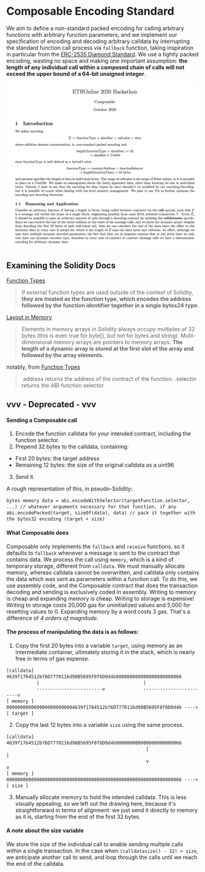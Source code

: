 # Composable Encoding Standard
We aim to define a non-standard packed encoding for calling arbitrary functions with arbitrary function parameters, and we implement our specification of encoding and decoding arbitrary calldata by interrupting the standard function call process via `fallback` function, taking inspiration in particular from the [ERC-2535 Diamond Standard](https://eips.ethereum.org/EIPS/eip-2535). We use a tightly packed encoding, wasting no space and making one important assumption: **the length of any individual call within a composed chain of calls will not exceed the upper bound of a 64-bit unsigned integer**.

![Image of Encoding](https://github.com/uclablockchain/ethonline/blob/main/docs/Composable.png)

## Examining the Solidity Docs
[Function Types](https://solidity.readthedocs.io/en/v0.7.4/types.html)
>If external function types are used outside of the context of Solidity, **they are treated as the function type, which encodes the address followed by the function identifier together in a single bytes24 type.**

[Layout in Memory](https://solidity.readthedocs.io/en/v0.7.4/internals/layout_in_memory.html)
>Elements in memory arrays in Solidity always occupy multiples of 32 bytes (this is even true for byte[], but not for bytes and string). Multi-dimensional memory arrays are pointers to memory arrays. **The length of a dynamic array is stored at the first slot of the array and followed by the array elements.**

notably, from [Function Types](https://solidity.readthedocs.io/en/v0.7.4/types.html)
>.address returns the address of the contract of the function.
.selector returns the ABI function selector



## vvv - Deprecated - vvv
#### Sending a Composable call

1. Encode the function calldata for your intended contract, including the function selector.
2. Prepend 32 bytes to the calldata, containing:
 - First 20 bytes: the target address
 - Remaining 12 bytes: the size of the original calldata as a uint96
3. Send it.

A rough representation of this, in pseudo-Solidity:
```
bytes memory data = abi.encodeWithSelector(targetFunction.selector, ...) // whatever arguments necessary for that function, if any
abi.encodePacked(target, sizeOf(data), data) // pack it together with the bytes32 encoding (target + size)
```

#### What Composable does

Composable only implements the `fallback` and `receive` functions, so it defaults to `fallback` whenever a message is sent to the contract that contains data. We process the call using `memory`, which is a kind of temporary storage, different from `calldata`. We must manually allocate memory, whereas calldata cannot be overwritten, and calldata only contains the data which was sent as parameters within a function call. To do this, we use assembly code, and the Composable contract that does the transaction decoding and sending is exclusively coded in assembly. Writing to memory is cheap and expanding memory is cheap. Writing to storage is expensive! Writing to storage costs 20,000 gas for uninitialized values and 5,000 for resetting values to 0. Expanding memory by a word costs 3 gas. That's a difference of _4 orders of magnitude_.

#### The process of manipulating the data is as follows:
1.   Copy the first 20 bytes into a variable `target`, using memory as an intermediate container, ultimately storing it in the stack, which is nearly free in terms of gas expense.
```
[calldata] 4639f1764512b76D7770116d98B5695F8f6D0d4b000000000000000000000066
           |                                      |
           ------------------------v              ------------------------v
[ memory ] 0000000000000000000000004639f1764512b76D7770116d98B5695F8f6D0d4b ----> [ target ]
```
2. Copy the last 12 bytes into a variable `size` using the same process.
```
[calldata] 4639f1764512b76D7770116d98B5695F8f6D0d4b000000000000000000000066
                                                   |                      |
                                                   v                      v
[ memory ] 0000000000000000000000000000000000000000000000000000000000000066 ----> [ size ]
```
3. Manually allocate memory to hold the intended calldata. This is less visually appealing, so we left out the drawing here, because it's straightforward in terms of alignment: we just send it directly to memory as it is, starting from the end of the first 32 bytes.

#### A note about the size variable
We store the size of the individual call to enable sending multiple calls within a single transaction. In the case when `(calldatasize() - 32) > size`, we anticipate another call to send, and loop through the calls until we reach the end of the calldata.
